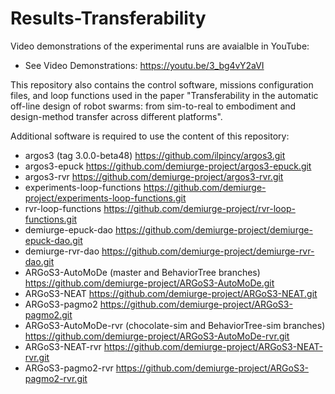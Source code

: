 # Results-Transferability

Video demonstrations of the experimental runs are avaialble in YouTube:

- See Video Demonstrations: https://youtu.be/3_bg4vY2aVI

This repository also contains the control software, missions configuration files, and loop functions used in the paper "Transferability in the automatic off-line design of robot swarms: from sim-to-real to embodiment and design-method transfer across different platforms".

Additional software is required to use the content of this repository:

- argos3 (tag 3.0.0-beta48) https://github.com/ilpincy/argos3.git
- argos3-epuck https://github.com/demiurge-project/argos3-epuck.git
- argos3-rvr https://github.com/demiurge-project/argos3-rvr.git
- experiments-loop-functions https://github.com/demiurge-project/experiments-loop-functions.git
- rvr-loop-functions https://github.com/demiurge-project/rvr-loop-functions.git
- demiurge-epuck-dao https://github.com/demiurge-project/demiurge-epuck-dao.git
- demiurge-rvr-dao https://github.com/demiurge-project/demiurge-rvr-dao.git
- ARGoS3-AutoMoDe (master and BehaviorTree branches) https://github.com/demiurge-project/ARGoS3-AutoMoDe.git
- ARGoS3-NEAT https://github.com/demiurge-project/ARGoS3-NEAT.git
- ARGoS3-pagmo2 https://github.com/demiurge-project/ARGoS3-pagmo2.git
- ARGoS3-AutoMoDe-rvr (chocolate-sim and BehaviorTree-sim branches) https://github.com/demiurge-project/ARGoS3-AutoMoDe-rvr.git
- ARGoS3-NEAT-rvr https://github.com/demiurge-project/ARGoS3-NEAT-rvr.git
- ARGoS3-pagmo2-rvr https://github.com/demiurge-project/ARGoS3-pagmo2-rvr.git

